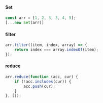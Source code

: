 #### Set
```js
const arr = [1, 2, 3, 3, 4, 5];
[...new Set(arr)]
```



#### filter

```js
arr.filter((item, index, array) => {
    return index === array.indexOf(item);
});
```



#### reduce

```js
arr.reduce(function (acc, cur) {
    if (!acc.includes(cur)) {
        acc.push(cur);
    }
}, []);
```

